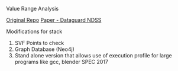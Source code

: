 Value Range  Analysis 

[Original Repo](https://github.com/Lightninghkm/DataGuard)
[Paper - Dataguard NDSS](https://www.ndss-symposium.org/ndss-paper/auto-draft-212/)


Modifications for stack
1. SVF Points to check
2. Graph Database (Neo4j)
3. Stand alone version that allows use of execution profile for large programs like gcc, blender SPEC 2017